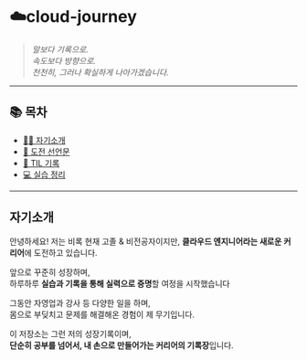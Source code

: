 # ☁️cloud-journey

> *말보다 기록으로.*  
> *속도보다 방향으로.*  
> *천천히, 그러나 확실하게 나아가겠습니다.*

---

## 📚 목차

- [🙋‍♂ 자기소개](#자기소개)
- [🚀 도전 선언문](./declaration.md)
- [📘 TIL 기록](./TILs/)
- [💻 실습 정리](./labs.md)

---

## 자기소개

안녕하세요!
저는 비록 현재 고졸 & 비전공자이지만, 
**클라우드 엔지니어라는 새로운 커리어**에 도전하고 있습니다.

앞으로 꾸준히 성장하며,  
하루하루 **실습과 기록을 통해 실력으로 증명**할 여정을 시작했습니다

그동안 자영업과 강사 등 다양한 일을 하며,  
몸으로 부딪치고 문제를 해결해온 경험이 제 무기입니다.

이 저장소는 그런 저의 성장기록이며,  
**단순히 공부를 넘어서, 내 손으로 만들어가는 커리어의 기록장**입니다.
